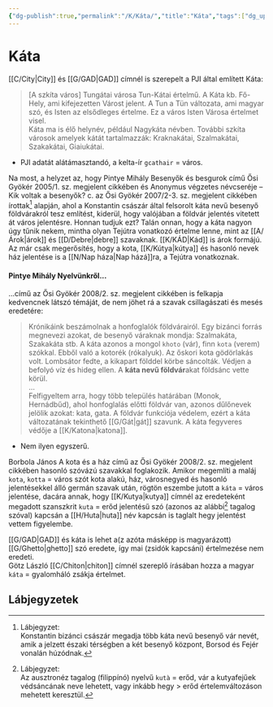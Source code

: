 ```yaml
---
{"dg-publish":true,"permalink":"/K/Káta/","title":"Káta","tags":["dg_uploaded"],"created":"2023-11-23T06:08","updated":"2023-11-23T06:08"}
---
```



# Káta

[[C/City\|City]] és [[G/GAD\|GAD]] címnél is szerepelt a PJI által említett Káta:  
> \[A szkíta város\] Tungátai városa Tun-Kátai értelmű. A Káta kb. Fő-Hely, ami kifejezetten Várost jelent. A Tun a Tün változata, ami magyar szó, és Isten az elsődleges értelme. Ez a város Isten Városa értelmet visel.  
> Káta ma is élő helynév, például Nagykáta névben. További szkíta városok amelyek kátát tartalmazzák: Kraknakátai, Szalmakátai, Szakakátai, Giaiukátai.  
- PJI adatát alátámasztandó, a kelta-ír `gcathair` = város.  

Na most, a helyzet az, hogy Pintye Mihály Besenyők és besgurok című Ősi Gyökér 2005/1. sz. megjelent cikkében és Anonymus végzetes névcseréje – Kik voltak a besenyők? c. az Ősi Gyökér 2007/2-3. sz. megjelent cikkében írottak[^1] alapján, ahol a Konstantin császár által felsorolt káta nevű besenyő földvárakról tesz említést, kiderül, hogy valójában a földvár jelentés vitetett át város jelentésre. Honnan tudjuk ezt? Talán onnan, hogy a káta nagyon úgy tűnik nekem, mintha olyan Tejútra vonatkozó értelme lenne, mint az [[A/Árok\|árok]] és [[D/Debre\|debre]] szavaknak. [[K/KÁD\|Kád]] is árok formájú. Az már csak megerősítés, hogy a kota, [[K/Kútya\|kútya]] és hasonló nevek ház jelentése is a [[N/Nap háza\|Nap házá]]ra, a Tejútra vonatkoznak.  

#### Pintye Mihály Nyelvünkről...  

...című az Ősi Gyökér 2008/2. sz. megjelent cikkében is felkapja kedvencnek látszó témáját, de nem jöhet rá a szavak csillagászati és mesés eredetére:  
> Krónikáink beszámolnak a honfoglalók földvárairól. Egy bizánci forrás megnevezi azokat, de besenyő váraknak mondja: Szalmakáta, Szakakáta stb. A káta azonos a mongol `khoto` (vár), finn `kota` (verem) szókkal. Ebből való a kotorék (rókalyuk). Az őskori kota gödörlakás volt. Lombsátor fedte, a kikapart földdel körbe sáncolták. Védjen a befolyó víz és hideg ellen. A **káta nevű földvár**akat földsánc vette körül.  
> ...  
> Felfigyeltem arra, hogy több település határában (Monok, Hernádbűd), ahol honfoglalás előtti földvár van, azonos dűlőnevek jelölik azokat: kata, gata. A földvár funkciója védelem, ezért a káta változatának tekinthető [[G/Gát\|gát]] szavunk. A káta fegyveres védője a [[K/Katona\|katona]].  
- Nem ilyen egyszerű.  

Borbola János A kota és a ház című az Ősi Gyökér 2008/2. sz. megjelent cikkében hasonló szóvázú szavakkal foglakozik. Amikor megemlíti a maláj `kota`, `kotta` = város szót kota alakú, ház, városnegyed és hasonló jelentésekkel álló germán szavak után, rögtön eszembe jutott a `káta` = város jelentése, dacára annak, hogy [[K/Kutya\|kutya]] címnél az eredeteként megadott szanszkrit `kuta` = erőd jelentésű szó (azonos az alábbi[^2] tagalog szóval) kapcsán a [[H/Huta\|huta]] név kapcsán is taglalt hegy jelentést vettem figyelembe.  

[[G/GAD\|GAD]] és káta is lehet a(z azóta másképp is magyarázott) [[G/Ghetto\|ghetto]] szó eredete, így mai (zsidók kapcsáni) értelmezése nem eredeti.  
Götz László [[C/Chiton\|chiton]] címnél szereplő írásában hozza a magyar `káta` = gyalomháló zsákja értelmet.  

## Lábjegyzetek

[^1]: Lábjegyzet:  
Konstantin bizánci császár megadja több káta nevű besenyő vár nevét, amik a jelzett északi térségben a két besenyő központ, Borsod és Fejér vonalán húzódnak.  

[^2]: Lábjegyzet:  
Az ausztronéz tagalog (filippínó) nyelvű `kutà` = erőd, vár a kutyafejűek védsáncának neve lehetett, vagy inkább hegy > erőd értelemváltozáson mehetett keresztül.  